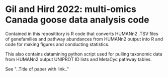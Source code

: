 # Gil and Hird 2022: multi-omics Canada goose data analysis code
Contained in this reposititory is R code that converts HUMANn2 .TSV files of genefamilies and pathway abundances from HUMANn2 output into R and code for making figures and conducting statistics. 

This also contains datamining python script used for pulling taxonomic data from HUMANn2 output UNIPROT ID lists and MetaCyc pathway tables.


See "..Title of paper with link.." 

